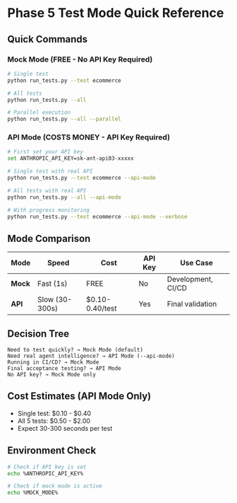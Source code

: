 # Phase 5 Test Mode Quick Reference

## Quick Commands

### Mock Mode (FREE - No API Key Required)
```bash
# Single test
python run_tests.py --test ecommerce

# All tests
python run_tests.py --all

# Parallel execution
python run_tests.py --all --parallel
```

### API Mode (COSTS MONEY - API Key Required)
```bash
# First set your API key
set ANTHROPIC_API_KEY=sk-ant-api03-xxxxx

# Single test with real API
python run_tests.py --test ecommerce --api-mode

# All tests with real API
python run_tests.py --all --api-mode

# With progress monitoring
python run_tests.py --test ecommerce --api-mode --verbose
```

## Mode Comparison

| Mode | Speed | Cost | API Key | Use Case |
|------|-------|------|---------|----------|
| **Mock** | Fast (1s) | FREE | No | Development, CI/CD |
| **API** | Slow (30-300s) | $0.10-0.40/test | Yes | Final validation |

## Decision Tree

```
Need to test quickly? → Mock Mode (default)
Need real agent intelligence? → API Mode (--api-mode)
Running in CI/CD? → Mock Mode
Final acceptance testing? → API Mode
No API key? → Mock Mode only
```

## Cost Estimates (API Mode Only)

- Single test: $0.10 - $0.40
- All 5 tests: $0.50 - $2.00
- Expect 30-300 seconds per test

## Environment Check

```bash
# Check if API key is set
echo %ANTHROPIC_API_KEY%

# Check if mock mode is active
echo %MOCK_MODE%
```